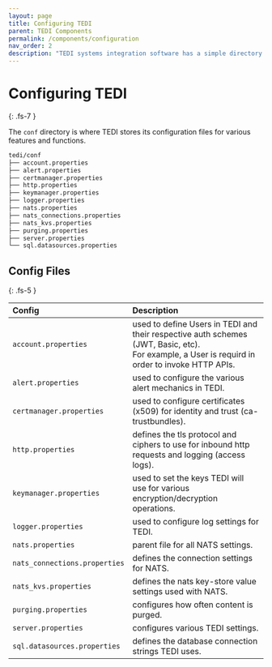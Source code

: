 ```yaml
---
layout: page
title: Configuring TEDI
parent: TEDI Components
permalink: /components/configuration
nav_order: 2
description: "TEDI systems integration software has a simple directory structure for organizing components, enhancing efficiency in data management and system organization"
---
```


# Configuring TEDI
{: .fs-7 }

The `conf` directory is where TEDI stores its configuration files for various features and functions.

```sh
tedi/conf
├── account.properties
├── alert.properties
├── certmanager.properties
├── http.properties
├── keymanager.properties
├── logger.properties
├── nats.properties
├── nats_connections.properties
├── nats_kvs.properties
├── purging.properties
├── server.properties
└── sql.datasources.properties
```


## **Config Files**
{: .fs-5 }

| **Config**                        | **Description**               |
|:------------------------------|:--------------------------|
| `account.properties`          | used to define Users in TEDI and their respective auth schemes (JWT, Basic, etc). <br>For example, a User is requird in order to invoke HTTP  APIs.    |
| `alert.properties`            | used to configure the various alert mechanics in TEDI.|
| `certmanager.properties`      | used to configure certificates (x509) for identity and trust (ca-trustbundles). |
| `http.properties`             | defines the tls protocol and ciphers to use for inbound http requests and logging (access logs).  |
| `keymanager.properties`       | used to set the keys TEDI will use for various encryption/decryption operations. |
| `logger.properties`           | used to configure log settings for TEDI.  |
| `nats.properties`             | parent file for all NATS settings.  |
| `nats_connections.properties` | defines the connection settings for NATS. |
| `nats_kvs.properties`         | defines the nats key-store value settings used with NATS.  |
| `purging.properties`          | configures how often content is purged.  |
| `server.properties`           | configures various TEDI settings.  |
| `sql.datasources.properties`  | defines the database connection strings TEDI uses.  |